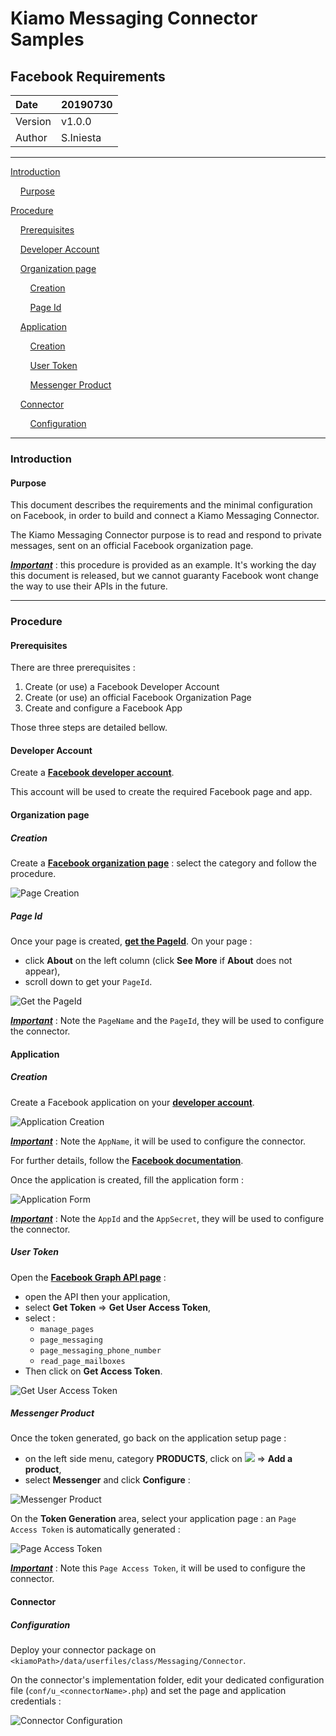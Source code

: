 # Kiamo Messaging Connector Samples

## Facebook Requirements



| Date    | 20190730  |
| :------ | --------- |
| Version | v1.0.0    |
| Author  | S.Iniesta |



------


[Introduction](#introduction)

&nbsp;&nbsp;&nbsp;&nbsp;[Purpose](#purpose)

[Procedure](#procedure)

&nbsp;&nbsp;&nbsp;&nbsp;[Prerequisites](#prerequisites)

&nbsp;&nbsp;&nbsp;&nbsp;[Developer Account](#developerAccount)

&nbsp;&nbsp;&nbsp;&nbsp;[Organization page](#organizationPage)

&nbsp;&nbsp;&nbsp;&nbsp;&nbsp;&nbsp;&nbsp;&nbsp;[Creation](#creation)

&nbsp;&nbsp;&nbsp;&nbsp;&nbsp;&nbsp;&nbsp;&nbsp;[Page Id](#pageId)

&nbsp;&nbsp;&nbsp;&nbsp;[Application](#application)

&nbsp;&nbsp;&nbsp;&nbsp;&nbsp;&nbsp;&nbsp;&nbsp;[Creation](#creation2)

&nbsp;&nbsp;&nbsp;&nbsp;&nbsp;&nbsp;&nbsp;&nbsp;[User Token](#userToken)

&nbsp;&nbsp;&nbsp;&nbsp;&nbsp;&nbsp;&nbsp;&nbsp;[Messenger Product](#messengerProduct)

&nbsp;&nbsp;&nbsp;&nbsp;[Connector](#connector)

&nbsp;&nbsp;&nbsp;&nbsp;&nbsp;&nbsp;&nbsp;&nbsp;[Configuration](#configuration)


------



<a name="introduction"></a>
### Introduction

<a name="purpose"></a>
####  Purpose

This document describes the requirements and the minimal configuration on Facebook, in order to build and connect a Kiamo Messaging Connector.

The Kiamo Messaging Connector purpose is to read and respond to private messages, sent on an official Facebook organization page.



***<u>Important</u>*** : this procedure is provided as an example. It's working the day this document is released, but we cannot guaranty Facebook wont change the way to use their APIs in the future.



------



<a name="procedure"></a>
### Procedure

<a name="prerequisites"></a>
#### Prerequisites

There are three prerequisites :

1. Create (or use) a Facebook Developer Account
2. Create (or use) an official Facebook Organization Page
3. Create and configure a Facebook App

Those three steps are detailed bellow.



<a name="developerAccount"></a>
#### Developer Account

Create a **[Facebook developer account](https://developers.facebook.com)**.

This account will be used to create the required Facebook page and app.



<a name="organizationPage"></a>
#### Organization page

<a name="creation"></a>
##### Creation

Create a **[Facebook organization page](http://www.facebook.com/pages/create)** : select the category and follow the procedure.

![Page Creation](https://github.com/openKiamo/Messaging-Connectors/blob/master/Samples/Facebook%20Messenger%20Test%20Connector/_Docs/data/FB_0101_CreatePage.png)



<a name="pageId"></a>
##### Page Id

Once your page is created, **[get the PageId](https://www.facebook.com/help/1503421039731588)**. On your page :

* click **About** on the left column (click **See More** if **About** does not appear),
* scroll down to get your `PageId`.

![Get the PageId](https://github.com/openKiamo/Messaging-Connectors/blob/master/Samples/Facebook%20Messenger%20Test%20Connector/_Docs/data/FB_0102_CreatePage.png)

***<u>Important</u>*** :  Note the `PageName` and the `PageId`, they will be used to configure the connector.



<a name="application"></a>
#### Application

<a name="creation2"></a>
##### Creation

Create a Facebook application on your **[developer account](https://developers.facebook.com/apps)**.

![Application Creation](https://github.com/openKiamo/Messaging-Connectors/blob/master/Samples/Facebook%20Messenger%20Test%20Connector/_Docs/data/FB_0201_CreateApp.png)



***<u>Important</u>*** :  Note the `AppName`, it will be used to configure the connector.

For further details, follow the **[Facebook documentation](https://developers.facebook.com/docs/apps/register)**.



Once the application is created, fill the application form :

![Application Form](https://github.com/openKiamo/Messaging-Connectors/blob/master/Samples/Facebook%20Messenger%20Test%20Connector/_Docs/data/FB_0202_CreateApp.png)

***<u>Important</u>*** :  Note the `AppId` and the `AppSecret`, they will be used to configure the connector.



<a name="userToken"></a>
##### User Token

Open the **[Facebook Graph API page](https://developers.facebook.com/apps)** :

* open the API then your application,
* select **Get Token** => **Get User Access Token**,
* select :
  * `manage_pages`
  * `page_messaging`
  * `page_messaging_phone_number`
  * `read_page_mailboxes`
* Then click on **Get Access Token**.

![Get User Access Token](https://github.com/openKiamo/Messaging-Connectors/blob/master/Samples/Facebook%20Messenger%20Test%20Connector/_Docs/data/FB_0203_CreateApp.png)



<a name="messengerProduct"></a>
##### Messenger Product

Once the token generated, go back on the application setup page :

* on the left side menu, category **PRODUCTS**, click on ![](https://github.com/openKiamo/Messaging-Connectors/blob/master/Samples/Facebook%20Messenger%20Test%20Connector/_Docs/data/FB_plus.png) => **Add a product**,
* select **Messenger** and click **Configure** :

![Messenger Product](https://github.com/openKiamo/Messaging-Connectors/blob/master/Samples/Facebook%20Messenger%20Test%20Connector/_Docs/data/FB_0204_CreateApp.png)



On the **Token Generation** area, select your application page : an `Page Access Token` is automatically generated :

![Page Access Token](https://github.com/openKiamo/Messaging-Connectors/blob/master/Samples/Facebook%20Messenger%20Test%20Connector/_Docs/data/FB_0205_CreateApp.png)



***<u>Important</u>*** :  Note this `Page Access Token`, it will be used to configure the connector.



<a name="connector"></a>
#### Connector

<a name="configuration"></a>
##### Configuration

Deploy your connector package on `<kiamoPath>/data/userfiles/class/Messaging/Connector`.

On the connector's implementation folder, edit your dedicated configuration file (`conf/u_<connectorName>.php`) and set the page and application credentials :

![Connector Configuration](https://github.com/openKiamo/Messaging-Connectors/blob/master/Samples/Facebook%20Messenger%20Test%20Connector/_Docs/data/FB_0301_ConnectorConfiguration.png)

